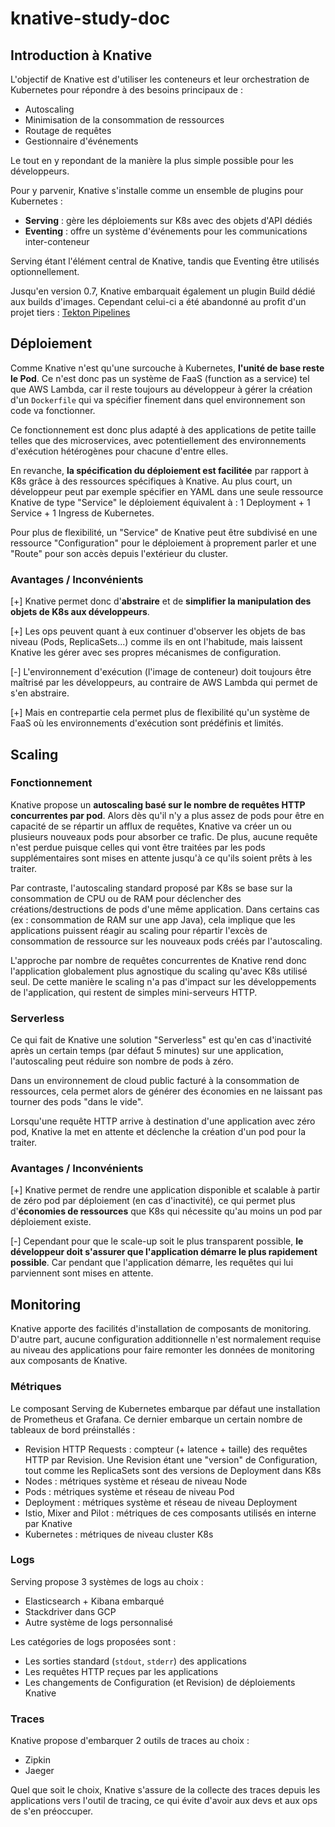 # knative-study-doc

## Introduction à Knative

L'objectif de Knative est d'utiliser les conteneurs et leur orchestration de Kubernetes pour répondre à des besoins principaux de :
- Autoscaling
- Minimisation de la consommation de ressources
- Routage de requêtes
- Gestionnaire d'événements

Le tout en y repondant de la manière la plus simple possible pour les développeurs.

Pour y parvenir, Knative s'installe comme un ensemble de plugins pour Kubernetes :

* **Serving** : gère les déploiements sur K8s avec des objets d'API dédiés
* **Eventing** : offre un système d'événements pour les communications inter-conteneur

Serving étant l'élément central de Knative, tandis que Eventing être utilisés optionnellement.

Jusqu'en version 0.7, Knative embarquait également un plugin Build dédié aux builds d'images. Cependant celui-ci a été abandonné au profit d'un projet tiers : [Tekton Pipelines](https://github.com/tektoncd/pipeline)

## Déploiement

Comme Knative n'est qu'une surcouche à Kubernetes, **l'unité de base reste le Pod**.
Ce n'est donc pas un système de FaaS (function as a service) tel que AWS Lambda, car il reste toujours au développeur à gérer la création d'un `Dockerfile` qui va spécifier finement dans quel environnement son code va fonctionner.

Ce fonctionnement est donc plus adapté à des applications de petite taille telles que des microservices, avec potentiellement des environnements d'exécution hétérogènes pour chacune d'entre elles.

En revanche, **la spécification du déploiement est facilitée** par rapport à K8s grâce à des ressources spécifiques à Knative.
Au plus court, un développeur peut par exemple spécifier en YAML dans une seule ressource Knative de type "Service" le déploiement équivalent à : 1 Deployment + 1 Service + 1 Ingress de Kubernetes.

Pour plus de flexibilité, un "Service" de Knative peut être subdivisé en une ressource "Configuration" pour le déploiement à proprement parler et une "Route" pour son accès depuis l'extérieur du cluster.

### Avantages / Inconvénients

[+] Knative permet donc d'**abstraire** et de **simplifier la manipulation des objets de K8s aux développeurs**. 

[+] Les ops peuvent quant à eux continuer d'observer les objets de bas niveau (Pods, ReplicaSets...) comme ils en ont l'habitude, mais laissent Knative les gérer avec ses propres mécanismes de configuration.

[-] L'environnement d'exécution (l'image de conteneur) doit toujours être maîtrisé par les développeurs, au contraire de AWS Lambda qui permet de s'en abstraire. 

[+] Mais en contrepartie cela permet plus de flexibilité qu'un système de FaaS où les environnements d'exécution sont prédéfinis et limités.

## Scaling

### Fonctionnement

Knative propose un **autoscaling basé sur le nombre de requêtes HTTP concurrentes par pod**. Alors dès qu'il n'y a plus assez de pods pour être en capacité de se répartir un afflux de requêtes, Knative va créer un ou plusieurs nouveaux pods pour absorber ce trafic. De plus, aucune requête n'est perdue puisque celles qui vont être traitées par les pods supplémentaires sont mises en attente jusqu'à ce qu'ils soient prêts à les traiter.

Par contraste, l'autoscaling standard proposé par K8s se base sur la consommation de CPU ou de RAM pour déclencher des créations/destructions de pods d'une même application. Dans certains cas (ex : consommation de RAM sur une app Java), cela implique que les applications puissent réagir au scaling pour répartir l'excès de consommation de ressource sur les nouveaux pods créés par l'autoscaling.

L'approche par nombre de requêtes concurrentes de Knative rend donc l'application globalement plus agnostique du scaling qu'avec K8s utilisé seul. De cette manière le scaling n'a pas d'impact sur les développements de l'application, qui restent de simples mini-serveurs HTTP.

### Serverless

Ce qui fait de Knative une solution "Serverless" est qu'en cas d'inactivité après un certain temps (par défaut 5 minutes) sur une application, l'autoscaling peut réduire son nombre de pods à zéro.

Dans un environnement de cloud public facturé à la consommation de ressources, cela permet alors de générer des économies en ne laissant pas tourner des pods "dans le vide".

Lorsqu'une requête HTTP arrive à destination d'une application avec zéro pod, Knative la met en attente et déclenche la création d'un pod pour la traiter.

### Avantages / Inconvénients

[+] Knative permet de rendre une application disponible et scalable à partir de zéro pod par déploiement (en cas d'inactivité), ce qui permet plus d'**économies de ressources** que K8s qui nécessite qu'au moins un pod par déploiement existe.

[-] Cependant pour que le scale-up soit le plus transparent possible, **le développeur doit s'assurer que l'application démarre le plus rapidement possible**. Car pendant que l'application démarre, les requêtes qui lui parviennent sont mises en attente.


## Monitoring

Knative apporte des facilités d'installation de composants de monitoring. D'autre part, aucune configuration additionnelle n'est normalement requise au niveau des applications pour faire remonter les données de monitoring aux composants de Knative.

### Métriques

Le composant Serving de Kubernetes embarque par défaut une installation de Prometheus et Grafana. Ce dernier embarque un certain nombre de tableaux de bord préinstallés :

* Revision HTTP Requests : compteur (+ latence + taille) des requêtes HTTP par Revision. Une Revision étant une "version" de Configuration, tout comme les ReplicaSets sont des versions de Deployment dans K8s
* Nodes : métriques système et réseau de niveau Node
* Pods : métriques système et réseau de niveau Pod
* Deployment : métriques système et réseau de niveau Deployment
* Istio, Mixer and Pilot : métriques de ces composants utilisés en interne par Knative
* Kubernetes : métriques de niveau cluster K8s

### Logs

Serving propose 3 systèmes de logs au choix :

* Elasticsearch + Kibana embarqué
* Stackdriver dans GCP
* Autre système de logs personnalisé

Les catégories de logs proposées sont :

* Les sorties standard (`stdout`, `stderr`) des applications
* Les requêtes HTTP reçues par les applications
* Les changements de Configuration (et Revision) de déploiements Knative

### Traces

Knative propose d'embarquer 2 outils de traces au choix :

* Zipkin
* Jaeger

Quel que soit le choix, Knative s'assure de la collecte des traces depuis les applications vers l'outil de tracing, ce qui évite d'avoir aux devs et aux ops de s'en préoccuper.
